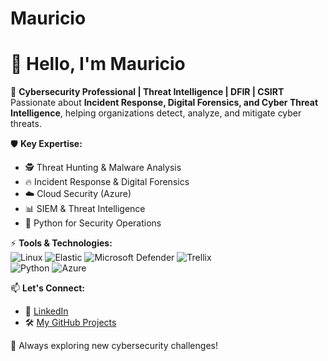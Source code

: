 # Mauricio
# 👋 Hello, I'm Mauricio 

🔹 **Cybersecurity Professional | Threat Intelligence | DFIR | CSIRT**  
Passionate about **Incident Response, Digital Forensics, and Cyber Threat Intelligence**, helping organizations detect, analyze, and mitigate cyber threats.  

🛡️ **Key Expertise:**  
- 🕵️ Threat Hunting & Malware Analysis  
- 🔥 Incident Response & Digital Forensics  
- ☁️ Cloud Security (Azure)  
- 📊 SIEM & Threat Intelligence  
- 🐍 Python for Security Operations  

⚡ **Tools & Technologies:**  
![Linux](https://img.shields.io/badge/Linux-000?style=flat&logo=linux&logoColor=white) 
![Elastic](https://img.shields.io/badge/Elastic_SIEM-005571?style=flat&logo=elastic&logoColor=white) 
![Microsoft Defender](https://img.shields.io/badge/Microsoft_Defender-0078D4?style=flat&logo=microsoft&logoColor=white) 
![Trellix](https://img.shields.io/badge/Trellix-F56600?style=flat)  
![Python](https://img.shields.io/badge/Python-3776AB?style=flat&logo=python&logoColor=white) 
![Azure](https://img.shields.io/badge/Azure-0089D6?style=flat&logo=microsoft-azure&logoColor=white)  

📫 **Let's Connect:**  
- 🔗 [LinkedIn](https://www.linkedin.com/in/maur%C3%ADcio-lemos-a3378b225/)  
- 🛠️ [My GitHub Projects](https://github.com/seu-username?tab=repositories)  

🚀 Always exploring new cybersecurity challenges!  
